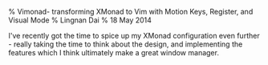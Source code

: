 % Vimonad- transforming XMonad to Vim with Motion Keys, Register, and Visual Mode
% Lingnan Dai
% 18 May 2014

I've recently got the time to spice up my XMonad configuration even further - really taking the time to think about the design, and implementing the features which I think ultimately make a great window manager.
